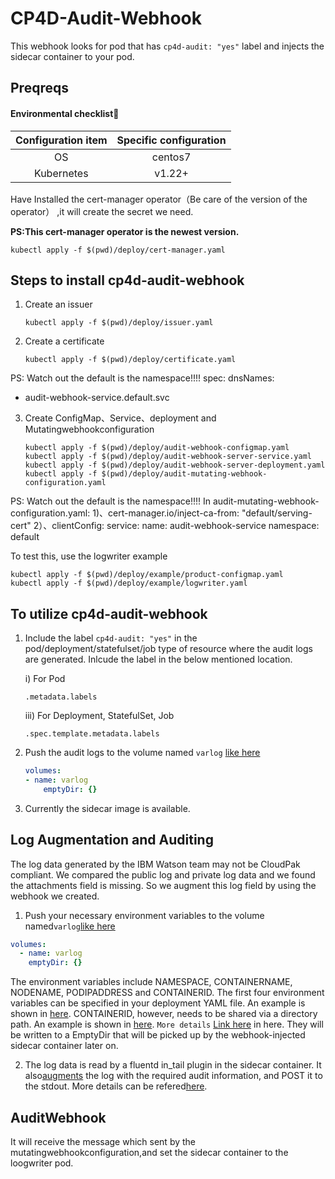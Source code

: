 # CP4D-Audit-Webhook

This webhook looks for pod that has `cp4d-audit: "yes"` label and injects the sidecar container to your pod.

## Preqreqs

#### Environmental checklist🧾

| Configuration item | Specific configuration |
| :----------------: | :--------------------: |
|         OS         |        centos7         |
|     Kubernetes     |         v1.22+         |

Have Installed the cert-manager operator（Be care of the version of the operator）  ,it will create the secret we need.

**PS:This cert-manager operator is the newest version.**

```shell
kubectl apply -f $(pwd)/deploy/cert-manager.yaml
```



## Steps to install cp4d-audit-webhook

1. Create an issuer

   ```shell
   kubectl apply -f $(pwd)/deploy/issuer.yaml
   ```

   

2. Create a certificate

   ```shell
   kubectl apply -f $(pwd)/deploy/certificate.yaml
   ```

PS: Watch out   the default is the namespace!!!!
spec:
  dnsNames:
  - audit-webhook-service.default.svc


3. Create ConfigMap、Service、deployment and Mutatingwebhookconfiguration

   ```shell
   kubectl apply -f $(pwd)/deploy/audit-webhook-configmap.yaml
   kubectl apply -f $(pwd)/deploy/audit-webhook-server-service.yaml
   kubectl apply -f $(pwd)/deploy/audit-webhook-server-deployment.yaml
   kubectl apply -f $(pwd)/deploy/audit-mutating-webhook-configuration.yaml
   ```

PS: Watch out   the default is the namespace!!!!
In audit-mutating-webhook-configuration.yaml:
   1)、cert-manager.io/inject-ca-from: "default/serving-cert"
   2）、clientConfig:
         service:
            name: audit-webhook-service
            namespace: default


To test this, use the logwriter example

```shell
kubectl apply -f $(pwd)/deploy/example/product-configmap.yaml
kubectl apply -f $(pwd)/deploy/example/logwriter.yaml
```

## To utilize cp4d-audit-webhook

1. Include the label `cp4d-audit: "yes"` in the pod/deployment/statefulset/job type of resource where the audit logs are generated. Inlcude the label in the below mentioned location.
   
   i) For Pod
   
   `.metadata.labels`
   
   iii) For Deployment, StatefulSet, Job
   
   `.spec.template.metadata.labels`
2. Push the audit logs to the volume named `varlog` [like here](deploy/example/logwriter.yaml)
   
   ```yaml
   volumes:
   - name: varlog
       emptyDir: {}
   ```
3. Currently the sidecar image is available.

## Log Augmentation and Auditing

The log data generated by the IBM Watson team may not be CloudPak compliant. We compared the public log and private log data and we found the attachments field is missing. So we augment this log field by using the webhook we created.

1. Push your necessary environment variables to the volume named`varlog`[like here](deploy/example/logwriter.yaml)

```yaml
volumes:
  - name: varlog
    emptyDir: {}
```

The environment variables include NAMESPACE, CONTAINERNAME, NODENAME, PODIPADDRESS and CONTAINERID. 
The first four environment variables can be specified in your deployment YAML file. An example is shown in [here](deploy/example/logwriter.yaml). 
CONTAINERID, however, needs to be shared via a directory path. An example is shown in [here](logwriter/writer.sh).
`More details` [Link here](https://github.ibm.com/PrivateCloud-analytics/zen-dev-test-utils/blob/gh-pages/docs/audit-logging.md#adding-system-environment-variables) in here.
They will be written to a EmptyDir that will be picked up by the webhook-injected sidecar container later on.


2. The log data is read by a fluentd in_tail plugin in the sidecar container. It also[augments](fluentd/example.rb) the log with the required audit information, and POST it to the stdout.
   More details can be refered[here](fluentd/fluent.conf).

## AuditWebhook

It will receive the message which sent by the mutatingwebhookconfiguration,and set the sidecar container to the loogwriter pod.
